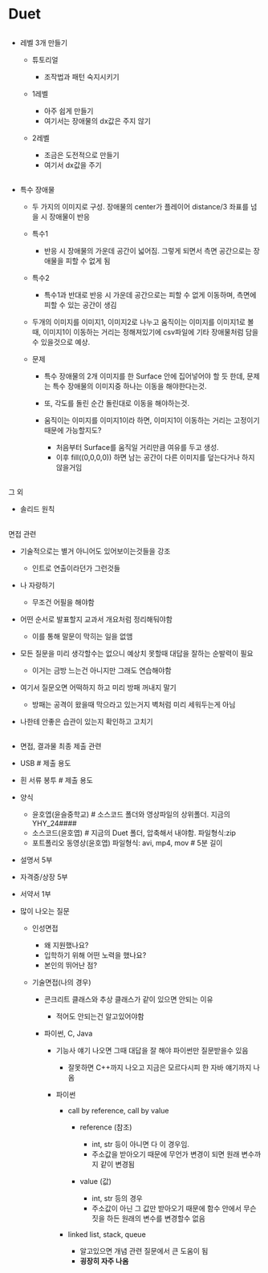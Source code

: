 ﻿# Duet


##

* 레벨 3개 만들기
    * 튜토리얼
        * 조작법과 패턴 숙지시키기
    
    * 1레벨
        * 아주 쉽게 만들기
        * 여기서는 장애물의 dx값은 주지 않기

    * 2레벨
        * 조금은 도전적으로 만들기
        * 여기서 dx값을 주기
        


##

* 특수 장애물
    * 두 가지의 이미지로 구성. 장애물의 center가 플레이어 distance/3 좌표를 넘을 시 장애물이 반응

    * 특수1
        * 반응 시 장애물의 가운데 공간이 넓어짐. 그렇게 되면서 측면 공간으로는 장애물을 피할 수 없게 됨

    * 특수2
        * 특수1과 반대로 반응 시 가운데 공간으로는 피할 수 없게 이동하며, 측면에 피할 수 있는 공간이 생김

    * 두개의 이미지를 이미지1, 이미지2로 나누고 움직이는 이미지를 이미지1로 볼 때,
        이미지1이 이동하는 거리는 정해져있기에 csv파일에 기타 장애물처럼 담을 수 있을것으로 예상.

    * 문제
        * 특수 장애물의 2개 이미지를 한 Surface 안에 집어넣어야 할 듯 한데, 문제는 특수 장애물의 이미지중 하나는 이동을 해야한다는것.
        * 또, 각도를 돌린 순간 돌린대로 이동을 해야하는것.

        * 움직이는 이미지를 이미지1이라 하면, 이미지1이 이동하는 거리는 고정이기 때문에 가능할지도?
            * 처음부터 Surface를 움직일 거리만큼 여유를 두고 생성.
            * 이후 fill((0,0,0,0)) 하면 남는 공간이 다른 이미지를 덮는다거나 하지 않을거임


##

그 외

* 솔리드 원칙


##

면접 관련

* 기술적으로는 별거 아니어도 있어보이는것들을 강조
    * 인트로 연출이라던가 그런것들

* 나 자랑하기
    * 무조건 어필을 해야함

* 어떤 순서로 발표할지 교과서 개요처럼 정리해둬야함
    * 이를 통해 말문이 막히는 일을 없앰

* 모든 질문을 미리 생각할수는 없으니 예상치 못할때 대답을 잘하는 순발력이 필요
    * 이거는 금방 느는건 아니지만 그래도 연습해야함

* 여기서 질문오면 어떡하지 하고 미리 방패 꺼내지 말기
    * 방패는 공격이 왔을때 막으라고 있는거지 벽처럼 미리 세워두는게 아님

* 나한테 안좋은 습관이 있는지 확인하고 고치기


##

* 면접, 결과물 최종 제출 관련

* USB # 제출 용도
* 흰 서류 봉투 # 제출 용도

* 양식
    * 윤호엽(윤슬중학교) # 소스코드 폴더와 영상파일의 상위폴더. 지금의 YHY_24####
    * 소스코드(윤호엽) # 지금의 Duet 폴더, 압축해서 내야함. 파일형식:zip
    * 포트폴리오 동영상(윤호엽) 파일형식: avi, mp4, mov # 5분 길이

* 설명서 5부
* 자격증/상장 5부
* 서약서 1부

* 많이 나오는 질문
    * 인성면접
        * 왜 지원했나요?
        * 입학하기 위해 어떤 노력을 했나요?
        * 본인의 뛰어난 점?
    
    * 기술면접(나의 경우)
        * 콘크리트 클래스와 추상 클래스가 같이 있으면 안되는 이유
            * 적어도 안되는건 알고있어야함

        * 파이썬, C, Java
            * 기능사 얘기 나오면 그때 대답을 잘 해야 파이썬만 질문받을수 있음
                * 잘못하면 C++까지 나오고 지금은 모르다시피 한 자바 얘기까지 나옴

            * 파이썬
                * call by reference, call by value
                    * reference (참조)
                        * int, str 등이 아니면 다 이 경우임.
                        * 주소값을 받아오기 때문에 무언가 변경이 되면 원래 변수까지 같이 변경됨

                    * value (값)
                        * int, str 등의 경우
                        * 주소값이 아닌 그 값만 받아오기 때문에 함수 안에서 무슨짓을 하든 원래의 변수를 변경할수 없음

                * linked list, stack, queue
                    * 알고있으면 개념 관련 질문에서 큰 도움이 됨
                    * **굉장히 자주 나옴**